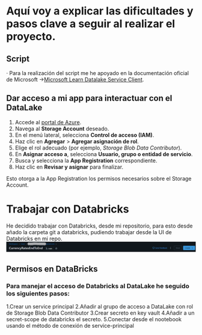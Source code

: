 # Aquí voy a explicar las dificultades y pasos clave a seguir al realizar el proyecto.


## Script 
· Para la realización del script me he apoyado en la documentación oficial de Microsoft ->[Microsoft Learn Datalake Service Client](https://learn.microsoft.com/en-us/python/api/overview/azure/storage-file-datalake-readme?view=azure-python).
## Dar acceso a mi app para interactuar con el DataLake

1. Accede al [portal de Azure](https://portal.azure.com/).
2. Navega al **Storage Account** deseado.
3. En el menú lateral, selecciona **Control de acceso (IAM)**.
4. Haz clic en **Agregar** > **Agregar asignación de rol**.
5. Elige el rol adecuado (por ejemplo, *Storage Blob Data Contributor*).
6. En **Asignar acceso a**, selecciona **Usuario, grupo o entidad de servicio**.
7. Busca y selecciona la **App Registration** correspondiente.
8. Haz clic en **Revisar y asignar** para finalizar.

Esto otorga a la App Registration los permisos necesarios sobre el Storage Account.

# Trabajar con Databricks
He decidido trabajar con Databricks, desde mi repositorio, para esto desde añado la carpeta git 
a databricks, pudiendo trabajar desde la UI de Databricks en mi repo.
![alt text](image.png)
## Permisos en DataBricks
### Para manejar el acceso de Databricks al DataLake he seguido los siguientes pasos:

1.Crear un service principal
2.Añadir al grupo de acceso a DataLake con rol de Storage Blob Data Contributor
3.Crear secreto en key vault
4.Añadir a un secret-scope de databricks el secreto.
5.Conectar desde el nootebook usando el método de conexión de service-principal 
